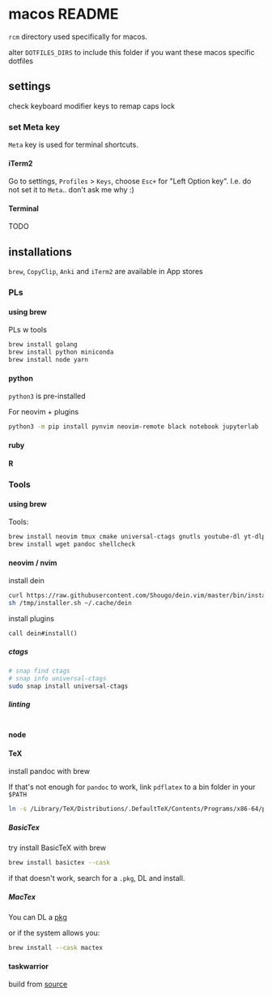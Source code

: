 # macos README

`rcm` directory used specifically for macos.

alter `DOTFILES_DIRS` to include this folder if you want these macos specific dotfiles

## settings

check keyboard modifier keys to remap caps lock

### set Meta key

`Meta` key is used for terminal shortcuts.

#### iTerm2

Go to settings, `Profiles` > `Keys`, choose `Esc+` for "Left Option key".
I.e. do not set it to `Meta`.. don't ask me why :)

#### Terminal

TODO

## installations

`brew`, `CopyClip`, `Anki` and `iTerm2` are available in App stores

### PLs

#### using brew

PLs w tools

```sh
brew install golang
brew install python miniconda
brew install node yarn
```

#### python

`python3` is pre-installed

For neovim + plugins

```sh
python3 -m pip install pynvim neovim-remote black notebook jupyterlab
```

#### ruby

#### R

### Tools

#### using brew

Tools:

```sh
brew install neovim tmux cmake universal-ctags gnutls youtube-dl yt-dlp mpv R
brew install wget pandoc shellcheck
```

#### neovim / nvim

install dein

```sh
curl https://raw.githubusercontent.com/Shougo/dein.vim/master/bin/installer.sh > /tmp/installer.sh
sh /tmp/installer.sh ~/.cache/dein
```

install plugins

```vim
call dein#install()
```

##### ctags

```sh
# snap find ctags
# snap info universal-ctags
sudo snap install universal-ctags
```

##### linting

```sh
```

#### node

#### TeX

install pandoc with brew

If that's not enough for `pandoc` to work,
link `pdflatex` to a bin folder in your `$PATH`

```sh
ln -s /Library/TeX/Distributions/.DefaultTeX/Contents/Programs/x86-64/pdflatex /usr/local/bin
```

##### BasicTex

try install BasicTeX with brew

```sh
brew install basictex --cask
```

if that doesn't work, search for a `.pkg`, DL and install.

##### MacTex

You can DL a [pkg](https://www.tug.org/mactex/mactex-download.html)

or if the system allows you:

```sh
brew install --cask mactex
```

#### taskwarrior

build from [source](https://github.com/GothenburgBitFactory/taskwarrior)
